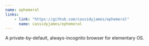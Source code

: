 ```yaml
---
name: ephemeral
links: 
    - link: "https://github.com/cassidyjames/ephemeral"
      name: cassidyjames/ephemeral
---
```

<p>A private-by-default, always-incognito browser for elementary OS.</p>
